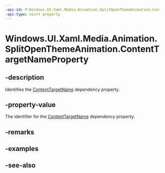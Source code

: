 ```yaml
---
-api-id: P:Windows.UI.Xaml.Media.Animation.SplitOpenThemeAnimation.ContentTargetNameProperty
-api-type: winrt property
---
```


<!-- Property syntax
public Windows.UI.Xaml.DependencyProperty ContentTargetNameProperty { get; }
-->

# Windows.UI.Xaml.Media.Animation.SplitOpenThemeAnimation.ContentTargetNameProperty

## -description
Identifies the [ContentTargetName](splitopenthemeanimation_contenttargetname.md) dependency property.



## -property-value
The identifier for the [ContentTargetName](splitopenthemeanimation_contenttargetname.md) dependency property.

## -remarks

## -examples

## -see-also
